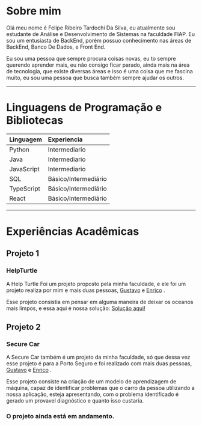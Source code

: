 
# Sobre mim
Olá meu nome é Felipe Ribeiro Tardochi Da Silva, eu atualmente sou estudante de Análise e Desenvolvimento de Sistemas na faculdade FIAP. Eu sou um entusiasta de BackEnd, porém possuo conhecimento nas áreas de BackEnd, Banco De Dados, e Front End.

Eu sou uma pessoa que sempre procura coisas novas, eu to sempre querendo aprender mais, eu não consigo ficar parado, ainda mais na área de tecnologia, que existe diversas áreas e isso é uma coisa que me fascina muito, eu sou uma pessoa que busca também sempre ajudar os outros.
***
# Linguagens de Programação e Bibliotecas

| Linguagem             | Experiencia | 
| :---------------- | :------ | 
| Python | Intermediario |
| Java | Intermediario |
| JavaScript | Intermediario |
| SQL | Básico/Intermediário |
| TypeScript | Básico/Intermediário |
| React | Básico/Intermediário |
***
# Experiências Acadêmicas
## Projeto 1
### HelpTurtle
A Help Turtle Foi um projeto proposto pela minha faculdade, e ele foi um projeto realiza por mim e mais duas pessoas, <a href = "https://github.com/gustavodscruz">Gustavo</a> e <a href = "https://github.com/enricodelguerra">Enrico</a> .

Esse projeto consistia em pensar em alguma maneira de deixar os oceanos mais limpos, e essa aqui é nossa solução: <a href="https://fiapinhos-corporation.github.io/front/">Solução aqui!</a>
## Projeto 2
### Secure Car
A Secure Car também é um projeto da minha faculdade, só que dessa vez esse projeto é para a Porto Seguro e foi realizado com mais duas pessoas, <a href = "https://github.com/gustavodscruz">Gustavo</a> e <a href = "https://github.com/enricodelguerra">Enrico</a> .

Esse projeto consiste na criação de um modelo de aprendizagem de máquina, capaz de identificar problemas que o carro da pessoa utilizando a nossa aplicação, esteja apresentando, com o problema identificado é gerado um provavel diagnóstico e quanto isso custaria.

### O projeto ainda está em andamento.
